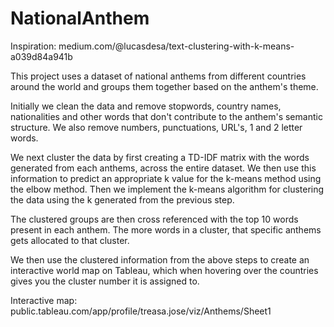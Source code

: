 # NationalAnthem

Inspiration: medium.com/@lucasdesa/text-clustering-with-k-means-a039d84a941b

This project uses a dataset of national anthems from different countries around the world and groups them together based on the anthem's theme. 

Initially we clean the data and remove stopwords, country names, nationalities and other words that don't contribute to the anthem's semantic structure.
We also remove numbers, punctuations, URL's, 1 and 2 letter words. 

We next cluster the data by first creating a TD-IDF matrix with the words generated from each anthems, across the entire dataset. We then use this information 
to predict an appropriate k value for the k-means method using the elbow method. 
Then we implement the k-means algorithm for clustering the data using the k generated from the previous step. 

The clustered groups are then cross referenced with the top 10 words present in each anthem. The more words in a cluster, that specific anthems gets allocated
to that cluster. 

We then use the clustered information from the above steps to create an interactive world map on Tableau, which when hovering over the countries gives you the 
cluster number it is assigned to. 

Interactive map: public.tableau.com/app/profile/treasa.jose/viz/Anthems/Sheet1

